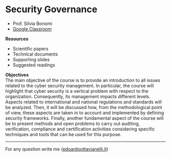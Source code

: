 # Security Governance

- Prof. Silvia Bonomi
- [Google Classroom](https://classroom.google.com/u/0/c/MzkwODQwOTUyMDU2) 

**Resources**  
- Scientific papers
- Technical documents
- Supporting slides
- Suggested readings

**Objectives**  
The main objective of the course is to provide an introduction to all issues related to the cyber security management. In particular, the course will highlight that cyber security is a vertical problem with respect to the organization. Consequently, its management impacts different levels.
Aspects related to international and national regulations and standards will be analyzed. Then, it will be discussed how, from the methodological point of view, these aspects are taken in to account and implemented by defining security frameworks.
Finally, another fundamental aspect of the course will be to present methods and open problems to carry out auditing, verification, compliance and certification activities considering specific techniques and tools that can be used for this purpose.

---------

For any question write me ([edoardoottavianelli.it](https://www.edoardoottavianelli.it/))

